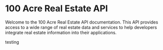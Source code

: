 # 100 Acre Real Estate API

Welcome to the 100 Acre Real Estate API documentation. 
This API provides access to a wide range of real estate data and services to help developers integrate real estate information into their applications.


testing